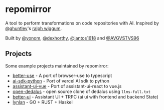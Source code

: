 # repomirror

A tool to perform transformations on code repositories with AI. Inspired by [@ghuntley](https://github.com/ghuntley)'s [ralph wiggum](https://ghuntley.com/ralph).


Built by [@yonom](https://github.com/yonom), [@dexhorthy](https://github.com/dexhorthy), [@lantos1618](https://github.com/lantos1618) and [@AVGVSTVS96](https://github.com/AVGVSTVS96)

## Projects

Some example projects maintained by repomirror:

- [better-use](https://github.com/yonom/browser-use-ts) - A port of browser-use to typescript
- [ai-sdk-python](https://github.com/yonom/ai-sdk-python) - Port of vercel AI sdk to python
- [assistant-ui-vue](https://github.com/yonom/assistant-ui-vue) - Port of assistant-ui-react to vue.js
- [open-dedalus](https://github.com/yonom/open-dedalus) - open source clone of dedalus using `llms-full.txt`
- [better-ui](https://github.com/lantos1618/better-ui/tree/lantos-aui) - Assistant UI + TRPC (ai ui with frontend and backend State)
- [lynlan](https://github.com/lantos1618/lynlang) - GO + RUST + Haskel
